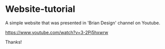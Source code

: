 # Website-tutorial
A simple website that was presented in 'Brian Design' channel on Youtube. 

https://www.youtube.com/watch?v=3-2Pj5hxwrw

Thanks!
